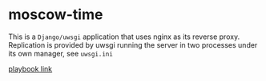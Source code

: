# moscow-time

This is a `Django/uwsgi` application that uses nginx as its reverse proxy.
Replication is provided by uwsgi running the server in two processes under its own manager, see `uwsgi.ini`

[playbook link](https://github.com/fenchelfen/moscow-time-ansible)